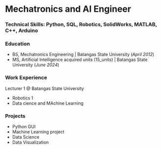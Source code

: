 # Mechatronics and AI Engineer

### Technical Skills: Python, SQL, Robotics, SolidWorks, MATLAB, C++, Arduino

### Education 
- BS, Mechatronics Engineering | Batangas State University (_April 2012_)
- MS, Artificial Intelligence acquired units (15_units) | Batangas State University (_June 2024_)

### Work Experience
Lecturer 1 @ Batangas State University
- Robotics 1
- Data cience and MAchine Learning

### Projects
- Python GUI
- Machine Learning project
- Data Science
- Data Visualization

